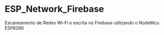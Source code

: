 # ESP_Network_Firebase
Escaneamento de Redes Wi-Fi e escrita no Firebase utilizando o NodeMcu ESP8266
